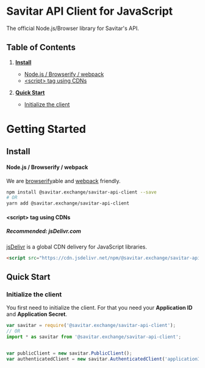 # Savitar API Client for JavaScript

The official Node.js/Browser library for Savitar's API.

## Table of Contents

1. **[Install](#install)**

    * [Node.js / Browserify / webpack](#nodejs--browserify--webpack)
    * [&lt;script&gt; tag using CDNs](#script-tag-using-cdns)

1. **[Quick Start](#quick-start)**

    * [Initialize the client](#initialize-the-client)


# Getting Started

## Install

#### Node.js / Browserify / webpack

We are [browserify](http://browserify.org/)able and [webpack](http://webpack.github.io/) friendly.

```sh
npm install @savitar.exchange/savitar-api-client --save
# OR
yarn add @savitar.exchange/savitar-api-client
```
#### &lt;script&gt; tag using CDNs

##### Recommended: jsDelivr.com

[jsDelivr](http://www.jsdelivr.com/about.php) is a global CDN delivery for JavaScript libraries.

```html
<script src="https://cdn.jsdelivr.net/npm/@savitar.exchange/savitar-api-client/dist/savitar.min.js"></script>
```

## Quick Start

### Initialize the client

You first need to initialize the client. For that you need your **Application ID** and **Application Secret**.

```js
var savitar = require('@savitar.exchange/savitar-api-client');
// OR
import * as savitar from '@savitar.exchange/savitar-api-client';


var publicClient = new savitar.PublicClient();
var authenticatedClient = new savitar.AuthenticatedClient('applicationID', 'apiSecret');
```
